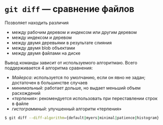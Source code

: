 # `git diff` — сравнение файлов
Позволяет находить различия 
* между рабочим деревом и индексом или другим деревом
* между индексом и деревом
* между двумя деревьями в результате слияния
* между двумя blob объектами
* между двумя файлами на диске
  
Вывод команды зависит от используемого алгоритмаю. Всего поддерживается 4 алгоритма сравнения:
* _Майерса_: используется по умолчанию, если он явно не задан; достаточен в большинстве случаев
* _минимальный_: работает дольше, но выдает меньший объем расхождений
* _«терпения»_: рекомендуется использовать при переставлении строк в файле
* _гистограммный_: улучшенный алгоритм «терпения»
```bash
$ git diff --diff-algorithm={default|myers|minimal|patience|histogram} file1 file2
```
